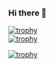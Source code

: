 ### Hi there 👋
[![trophy](https://github-profile-trophy.vercel.app/?username=Marwanfouz)](https://github.com/ryo-ma/github-profile-trophy)
</br>
[![trophy](https://github-profile-trophy.vercel.app/?username=Marwanfouz&theme=onedark)](https://github.com/ryo-ma/github-profile-trophy)

[![trophy](https://github-readme-stats.vercel.app/api?username=Marwanfouz&amp;count_private=true&amp;include_all_commits=true)]()
<!--
**Marwanfouz/Marwanfouz** is a ✨ _special_ ✨ repository because its `README.md` (this file) appears on your GitHub profile.

Here are some ideas to get you started:

- 🔭 I’m currently working on ...
- 🌱 I’m currently learning ...
- 👯 I’m looking to collaborate on ...
- 🤔 I’m looking for help with ...
- 💬 Ask me about ...
- 📫 How to reach me: ...
- 😄 Pronouns: ...
- ⚡ Fun fact: ...
-->
